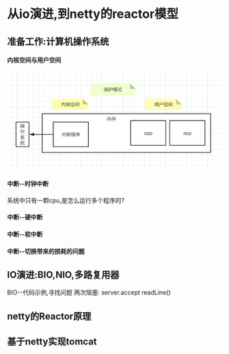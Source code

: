 # 从io演进,到netty的reactor模型
## 准备工作:计算机操作系统
#### 内核空间与用户空间

![avatar](https://github.com/1515869898/blog/blob/gh-pages/netty/pic/1.png)

#### 中断--时钟中断
系统中只有一颗cpu,是怎么运行多个程序的?
#### 中断--硬中断

#### 中断--软中断 

#### 中断--切换带来的损耗的问题


## IO演进:BIO,NIO,多路复用器
BIO--代码示例,寻找问题
两次阻塞:
server.accept
readLine()



## netty的Reactor原理



## 基于netty实现tomcat




